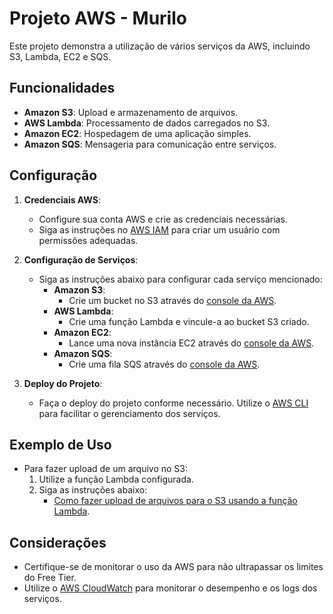 # Projeto AWS - Murilo

Este projeto demonstra a utilização de vários serviços da AWS, incluindo S3, Lambda, EC2 e SQS.

## Funcionalidades

- **Amazon S3**: Upload e armazenamento de arquivos.
- **AWS Lambda**: Processamento de dados carregados no S3.
- **Amazon EC2**: Hospedagem de uma aplicação simples.
- **Amazon SQS**: Mensageria para comunicação entre serviços.

## Configuração

1. **Credenciais AWS**:
   - Configure sua conta AWS e crie as credenciais necessárias.
   - Siga as instruções no [AWS IAM](https://docs.aws.amazon.com/IAM/latest/UserGuide/id_users_create.html) para criar um usuário com permissões adequadas.

2. **Configuração de Serviços**:
   - Siga as instruções abaixo para configurar cada serviço mencionado:
     - **Amazon S3**: 
       - Crie um bucket no S3 através do [console da AWS](https://console.aws.amazon.com/s3/).
     - **AWS Lambda**:
       - Crie uma função Lambda e vincule-a ao bucket S3 criado.
     - **Amazon EC2**:
       - Lance uma nova instância EC2 através do [console da AWS](https://console.aws.amazon.com/ec2/).
     - **Amazon SQS**:
       - Crie uma fila SQS através do [console da AWS](https://console.aws.amazon.com/sqs/).

3. **Deploy do Projeto**:
   - Faça o deploy do projeto conforme necessário. Utilize o [AWS CLI](https://aws.amazon.com/cli/) para facilitar o gerenciamento dos serviços.

## Exemplo de Uso

- Para fazer upload de um arquivo no S3:
  1. Utilize a função Lambda configurada.
  2. Siga as instruções abaixo:
     - [Como fazer upload de arquivos para o S3 usando a função Lambda](URL_EXEMPLO_DE_DOCUMENTACAO).

## Considerações

- Certifique-se de monitorar o uso da AWS para não ultrapassar os limites do Free Tier.
- Utilize o [AWS CloudWatch](https://aws.amazon.com/cloudwatch/) para monitorar o desempenho e os logs dos serviços.
